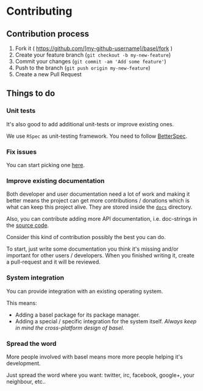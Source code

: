 # Contributing

## Contribution process

1. Fork it ( https://github.com/[my-github-username]/basel/fork )
2. Create your feature branch (`git checkout -b my-new-feature`)
3. Commit your changes (`git commit -am 'Add some feature'`)
4. Push to the branch (`git push origin my-new-feature`)
5. Create a new Pull Request

## Things to do

### Unit tests

It's also good to add additional unit-tests or improve existing ones.

We use `RSpec` as unit-testing framework.
You need to follow [BetterSpec](http://betterspecs.org).

### Fix issues

You can start picking one [here](https://github.com/alem0lars/basel/issues).

### Improve existing documentation

Both developer and user documentation need a lot of work and making it better
means the project can get more contributions / donations which is what can keep
this project alive. They are stored inside the
[`docs`](https://github.com/alem0lars/basel/blob/master/docs) directory.

Also, you can contribute adding more API documentation, i.e. doc-strings in
the [source code](https://github.com/alem0lars/basel/blob/master/lib).

Consider this kind of contribution possibly the best you can do.

To start, just write some documentation you think it's missing and/or important
for other users / developers. When you finished writing it, create a
pull-request and it will be reviewed.

### System integration

You can provide integration with an existing operating system.

This means:

- Adding a basel package for its package manager.
- Adding a special / specific integration for the system itself.
  *Always keep in mind the cross-platform design of basel.*

### Spread the word

More people involved with basel means more more people helping it's
development.

Just spread the word where you want: twitter, irc, facebook, google+, your
neighbour, etc..
